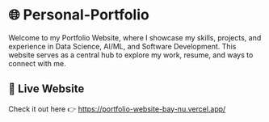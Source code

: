 # 🌐 Personal-Portfolio

Welcome to my Portfolio Website, where I showcase my skills, projects, and experience in Data Science, AI/ML, and Software Development. This website serves as a central hub to explore my work, resume, and ways to connect with me.

## 🔗 Live Website
Check it out here 👉 https://portfolio-website-bay-nu.vercel.app/

